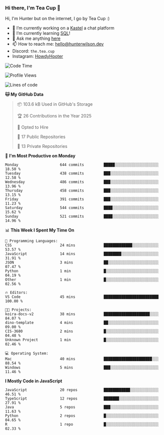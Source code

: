 ### Hi there, I'm Tea Cup 👋 

Hi, I'm Hunter but on the internet, I go by Tea Cup :)

- 🔭 I’m currently working on a [Kastel](https://github.com/KastelApp) a chat platform
- 🌱 I’m currently learning [SQL](https://github.com/TheTeaCup/CIS-3750)!
- 💬 Ask me anything [here](https://github.com/TheTeaCup/TheTeaCup/issues)
- 📫 How to reach me: [hello@hunterwilson.dev](mailto:hello@hunterwilson.dev)
- Discord: `the.tea.cup`
- Instagram: [HowdyHooter](https://instagram.com/HowdyHooter)

<!--START_SECTION:waka-->
![Code Time](http://img.shields.io/badge/Code%20Time-596%20hrs%204%20mins-blue)

![Profile Views](http://img.shields.io/badge/Profile%20Views-0-blue)

![Lines of code](https://img.shields.io/badge/From%20Hello%20World%20I%27ve%20Written-1.4%20million%20lines%20of%20code-blue)

**🐱 My GitHub Data** 

> 📦 103.6 kB Used in GitHub's Storage 
 > 
> 🏆 26 Contributions in the Year 2025
 > 
> 💼 Opted to Hire
 > 
> 📜 17 Public Repositories 
 > 
> 🔑 13 Private Repositories 
 > 
📅 **I'm Most Productive on Monday** 

```text
Monday                   644 commits         █████░░░░░░░░░░░░░░░░░░░░   18.50 % 
Tuesday                  438 commits         ███░░░░░░░░░░░░░░░░░░░░░░   12.58 % 
Wednesday                486 commits         ███░░░░░░░░░░░░░░░░░░░░░░   13.96 % 
Thursday                 458 commits         ███░░░░░░░░░░░░░░░░░░░░░░   13.15 % 
Friday                   391 commits         ███░░░░░░░░░░░░░░░░░░░░░░   11.23 % 
Saturday                 544 commits         ████░░░░░░░░░░░░░░░░░░░░░   15.62 % 
Sunday                   521 commits         ████░░░░░░░░░░░░░░░░░░░░░   14.96 % 
```


📊 **This Week I Spent My Time On** 

```text
💬 Programming Languages: 
CSS                      24 mins             █████████████░░░░░░░░░░░░   53.57 % 
JavaScript               14 mins             ████████░░░░░░░░░░░░░░░░░   31.91 % 
JSON                     3 mins              ██░░░░░░░░░░░░░░░░░░░░░░░   07.47 % 
Python                   1 min               █░░░░░░░░░░░░░░░░░░░░░░░░   04.19 % 
Other                    1 min               █░░░░░░░░░░░░░░░░░░░░░░░░   02.56 % 

🔥 Editors: 
VS Code                  45 mins             █████████████████████████   100.00 % 

🐱‍💻 Projects: 
koira-docs-v2            38 mins             █████████████████████░░░░   84.07 % 
dino-template            4 mins              ██░░░░░░░░░░░░░░░░░░░░░░░   09.00 % 
CIS-3680                 2 mins              █░░░░░░░░░░░░░░░░░░░░░░░░   04.48 % 
Unknown Project          1 min               █░░░░░░░░░░░░░░░░░░░░░░░░   02.46 % 

💻 Operating System: 
Mac                      40 mins             ██████████████████████░░░   88.54 % 
Windows                  5 mins              ███░░░░░░░░░░░░░░░░░░░░░░   11.46 % 
```

**I Mostly Code in JavaScript** 

```text
JavaScript               20 repos            ████████████░░░░░░░░░░░░░   46.51 % 
TypeScript               12 repos            ███████░░░░░░░░░░░░░░░░░░   27.91 % 
Java                     5 repos             ███░░░░░░░░░░░░░░░░░░░░░░   11.63 % 
Python                   2 repos             █░░░░░░░░░░░░░░░░░░░░░░░░   04.65 % 
R                        1 repo              █░░░░░░░░░░░░░░░░░░░░░░░░   02.33 % 
```




<!--END_SECTION:waka-->

